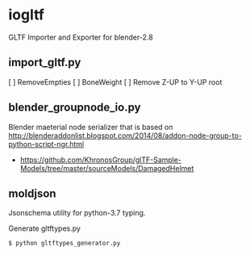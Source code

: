 # iogltf
GLTF Importer and Exporter for blender-2.8 

## import_gltf.py

[ ] RemoveEmpties
[ ] BoneWeight
[ ] Remove Z-UP to Y-UP root

## blender_groupnode_io.py
Blender maeterial node serializer that is based on 
http://blenderaddonlist.blogspot.com/2014/08/addon-node-group-to-python-script-ngr.html

* https://github.com/KhronosGroup/glTF-Sample-Models/tree/master/sourceModels/DamagedHelmet

## moldjson
Jsonschema utility for python-3.7 typing.

Generate gltftypes.py

```
$ python gltftypes_generator.py
```
